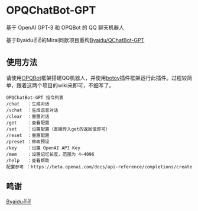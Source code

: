 # OPQChatBot-GPT

基于 OpenAI GPT-3 和 OPQBot 的 QQ 聊天机器人

基于Byaidu✌✌的Mirai同款项目重构[Byaidu/QChatBot-GPT](https://github.com/Byaidu/QChatBot-GPT)


## 使用方法


请使用[OPQBot](https://github.com/opq-osc/OPQ)框架搭建QQ机器人，并使用[botoy](https://botoy.opqbot.com/zh_CN/latest/)插件框架运行此插件。过程较简单，跟着这两个项目的wiki来即可，不细写了。

```
OPQChatBot-GPT 指令列表
/chat   ：生成对话
/vchat  ：生成语音对话
/clear  ：重置对话
/get    ：查看配置
/set    ：设置配置（直接传入get的返回值即可）
/reset  ：重置配置
/preset ：修改预设
/key    ：设置 OpenAI API Key
/mem    ：设置记忆长度，范围为 4~4096
/help   ：查看帮助
配置参考 ：https://beta.openai.com/docs/api-reference/completions/create
```

## 鸣谢
[Byaidu✌✌](https://github.com/Byaidu/)
